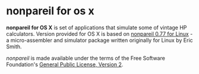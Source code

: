 # nonpareil for os x
**nonpareil for OS X** is set of applications that simulate some of vintage HP calculators. Version provided
for OS X is based on [nonpareil 0.77 for Linux](http://http://nonpareil.brouhaha.com/) - a micro-assembler
and simulator package written originally for Linux by Eric Smith.

*nonpareil* is made available under the terms of the Free Software Foundation's
[General Public License, Version 2](http://www.gnu.org/licenses/gpl.html).

